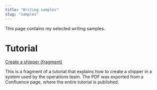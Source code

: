 ```yaml
---
title: "Writing samples"
slug: "samples"
---
```


This page contains my selected writing samples.

# Tutorial

[Create a shipper (fragment)](create-a-shipper-tutorial.pdf)

This is a fragment of a tutorial that explains how to create a shipper in a system used by the operations team. The PDF was exported from a Confluence page, where the entire tutorial is published.